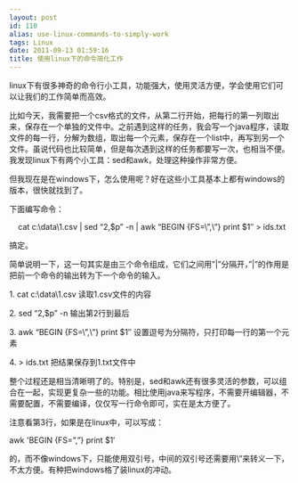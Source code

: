 ```yaml
---
layout: post
id: 110
alias: use-linux-commands-to-simply-work
tags: Linux
date: 2011-09-13 01:59:16
title: 使用linux下的命令简化工作
---
```


linux下有很多神奇的命令行小工具，功能强大，使用灵活方便，学会使用它们可以让我们的工作简单而高效。
<p>比如今天，我需要把一个csv格式的文件，从第二行开始，把每行的第一列取出来，保存在一个单独的文件中。之前遇到这样的任务，我会写一个java程序，读取文件的每一行，分解为数组，取出每一个元素，保存在一个list中，再写到另一个文件。虽说代码也比较简单，但是每次遇到这样的任务都要写一次，也相当不便。我发现linux下有两个小工具：sed和awk，处理这种操作非常方便。
<p>但我现在是在windows下，怎么使用呢？好在这些小工具基本上都有windows的版本，很快就找到了。 

<span id="more-110"></span>
<p>下面编写命令：
<p>&nbsp;&nbsp;&nbsp; cat c:\data\1.csv | sed &#8220;2,$p&#8221; -n | awk &#8220;BEGIN {FS=\&#8221;,\&#8221;} print $1&#8243; > ids.txt
<p>搞定。
<p>简单说明一下，这一句其实是由三个命令组成，它们之间用&#8221;|&#8221;分隔开，&#8221;|&#8221;的作用是把前一个命令的输出转为下一个命令的输入。
<p>1. cat c:\data\1.csv 读取1.csv文件的内容
<p>2. sed &#8220;2,$p&#8221; -n 输出第2行到最后
<p>3. awk &#8220;BEGIN {FS=\&#8221;,\&#8221;} print $1&#8243; 设置逗号为分隔符，只打印每一行的第一个元素
<p>4. > ids.txt 把结果保存到1.txt文件中
<p>整个过程还是相当清晰明了的。特别是，sed和awk还有很多灵活的参数，可以组合在一起，实现更复杂一些的功能。相比使用java来写程序，不需要开编辑器，不需要配置，不需要编译，仅仅写一行命令即可，实在是太方便了。
<p>注意看第3行，如果是在linux中，可以写成：
<p>awk 'BEGIN {FS=&#8221;,&#8221;} print $1&#8242;
<p>的，而不像windows下，只能使用双引号，中间的双引号还需要用\&#8221;来转义一下，不太方便。有种把windows格了装linux的冲动。
